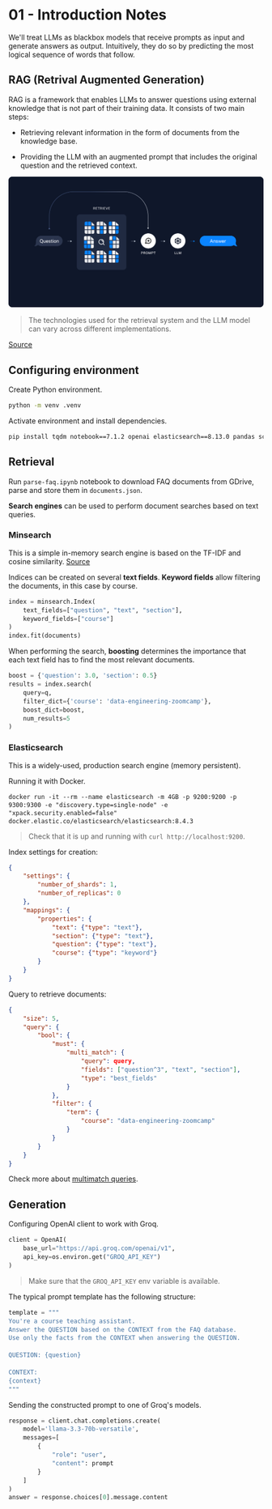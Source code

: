 # 01 - Introduction Notes

We'll treat LLMs as blackbox models that receive prompts as input and generate answers as output. Intuitively, they do so by predicting the most logical sequence of words that follow.

## RAG (Retrival Augmented Generation)

RAG is a framework that enables LLMs to answer questions using external knowledge that is not part of their training data. It consists of two main steps:

- Retrieving relevant information in the form of documents from the knowledge base.
  
- Providing the LLM with an augmented prompt that includes the original question and the retrieved context.
  
![RAG](assets/RAG.png)

> The technologies used for the retrieval system and the LLM model can vary across different implementations.

[Source](https://python.langchain.com/docs/concepts/rag/)

## Configuring environment

Create Python environment.
```bash
python -m venv .venv
```

Activate environment and install dependencies.
```bash
pip install tqdm notebook==7.1.2 openai elasticsearch==8.13.0 pandas scikit-learn ipywidgets
```

## Retrieval

Run `parse-faq.ipynb` notebook to download FAQ documents from GDrive, parse and store them in `documents.json`.

**Search engines** can be used to perform document searches based on text queries.

### Minsearch
This is a simple in-memory search engine is based on the TF-IDF and cosine similarity.
[Source](https://github.com/alexeygrigorev/minsearch)

Indices can be created on several **text fields**. **Keyword fields** allow filtering the documents, in this case by course.
```python
index = minsearch.Index(
    text_fields=["question", "text", "section"],
    keyword_fields=["course"]
)
index.fit(documents)
```
When performing the search, **boosting** determines the importance that each text field has to find the most relevant documents.
```python
boost = {'question': 3.0, 'section': 0.5}
results = index.search(
    query=q,
    filter_dict={'course': 'data-engineering-zoomcamp'},
    boost_dict=boost,
    num_results=5
)
```

### Elasticsearch
This is a widely-used, production search engine (memory persistent).

Running it with Docker.
```shell
docker run -it --rm --name elasticsearch -m 4GB -p 9200:9200 -p 9300:9300 -e "discovery.type=single-node" -e "xpack.security.enabled=false" docker.elastic.co/elasticsearch/elasticsearch:8.4.3
```

>Check that it is up and running with `curl http://localhost:9200`.


Index settings for creation:

```json
{
    "settings": {
        "number_of_shards": 1,
        "number_of_replicas": 0
    },
    "mappings": {
        "properties": {
            "text": {"type": "text"},
            "section": {"type": "text"},
            "question": {"type": "text"},
            "course": {"type": "keyword"} 
        }
    }
}
```
Query to retrieve documents:
```json
{
    "size": 5,
    "query": {
        "bool": {
            "must": {
                "multi_match": {
                    "query": query,
                    "fields": ["question^3", "text", "section"],
                    "type": "best_fields"
                }
            },
            "filter": {
                "term": {
                    "course": "data-engineering-zoomcamp"
                }
            }
        }
    }
}
```

Check more about [multimatch queries](./elastic-search.md).

## Generation

Configuring OpenAI client to work with Groq.
```python
client = OpenAI(
    base_url="https://api.groq.com/openai/v1",
    api_key=os.environ.get("GROQ_API_KEY")
)
```
>Make sure that the `GROQ_API_KEY` env variable is available.

The typical prompt template has the following structure:
```python
template = """
You're a course teaching assistant. 
Answer the QUESTION based on the CONTEXT from the FAQ database. 
Use only the facts from the CONTEXT when answering the QUESTION.

QUESTION: {question}

CONTEXT: 
{context}
"""
```

Sending the constructed prompt to one of Groq's models.
```python
response = client.chat.completions.create(
    model='llama-3.3-70b-versatile',
    messages=[
        {
            "role": "user", 
            "content": prompt
        }
    ]
)
answer = response.choices[0].message.content
```


